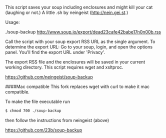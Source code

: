 This script saves your soup including enclosures and might kill your cat
(laughing or not.) A little .sh by neingeist (http://nein.gei.st.)

Usage: 

  ./soup-backup http://www.soup.io/export/dead23cafe42babe17n0n00b.rss

Call the script with your soup export RSS URL as the single argument. To
determine the export URL: Go to your soup, login, and open the options panel.
You'll find the export URL under 'Privacy'.

The export RSS file and the enclosures will be saved in your current working
directory. This script requires wget and xsltproc.

https://github.com/neingeist/soup-backup


####Mac compatible
This fork replaces wget with curl to make it mac compatible.

To make the file executable run

```sh
$ chmod 700 ./soup-backup
```

then follow the instructions from neingeist (above)

https://github.com/23b/soup-backup